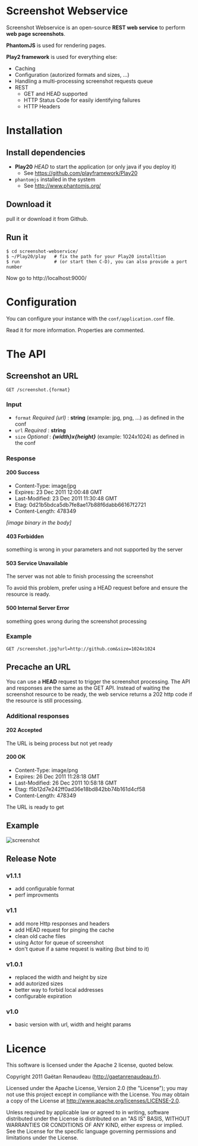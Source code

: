 Screenshot Webservice
=====================

Screenshot Webservice is an open-source **REST web service** to perform **web page screenshots**.

**PhantomJS** is used for rendering pages.

**Play2 framework** is used for everything else:

* Caching
* Configuration (autorized formats and sizes, ...)
* Handling a multi-processing screenshot requests queue
* REST
  * GET and HEAD supported
  * HTTP Status Code for easily identifying failures
  * HTTP Headers

Installation
============

Install dependencies
--------------------

* **Play20** *HEAD* to start the application (or only java if you deploy it)
  * See https://github.com/playframework/Play20
* `phantomjs` installed in the system
  * See http://www.phantomjs.org/

Download it
-----------
pull it or download it from Github.

Run it
------
```
$ cd screenshot-webservice/
$ ~/Play20/play   # fix the path for your Play20 installtion
$ run             # (or start then C-D), you can also provide a port number
```
Now go to http://localhost:9000/

Configuration
=============

You can configure your instance with the `conf/application.conf` file.

Read it for more information. Properties are commented.

The API
=======

Screenshot an URL
-----------------

`GET /screenshot.{format}`

### Input

* `format` *Required (url)* : **string** (example: jpg, png, ...) as defined in the conf
* `url` *Required* : **string**
* `size` *Optional* : ***{width}*x*{height}*** (example: 1024x1024) as defined in the conf

### Response

#### 200 Success

* Content-Type: image/jpg
* Expires: 23 Dec 2011 12:00:48 GMT
* Last-Modified: 23 Dec 2011 11:30:48 GMT
* Etag: 0d21b5bdca5db7fe8ae17b88f6dabb66167f2721
* Content-Length: 478349

*[image binary in the body]*

#### 403 Forbidden

something is wrong in your parameters and not supported by the server

#### 503 Service Unavailable

The server was not able to finish processing the screenshot

To avoid this problem, prefer using a HEAD request before and ensure the resource is ready.

#### 500 Internal Server Error

something goes wrong during the screenshot processing

### Example

`GET /screenshot.jpg?url=http://github.com&size=1024x1024`

Precache an URL
-----------------
You can use a **HEAD** request to trigger the screenshot processing.
The API and responses are the same as the GET API.
Instead of waiting the screenshot resource to be ready, the web service returns a 202 http code if the resource is still processing.

### Additional responses

#### 202 Accepted

The URL is being process but not yet ready

#### 200 OK

* Content-Type: image/png
* Expires: 26 Dec 2011 11:28:18 GMT
* Last-Modified: 26 Dec 2011 10:58:18 GMT
* Etag: f5b12d7e242ff0ad36e18bd842bb74b161d4cf58
* Content-Length: 478349

The URL is ready to get

Example
-------

![screenshot](http://i.imgur.com/rt3w6.png)


Release Note
------------

### v1.1.1
  * add configurable format
  * perf improvments

### v1.1
  * add more Http responses and headers
  * add HEAD request for pinging the cache
  * clean old cache files
  * using Actor for queue of screenshot
  * don't queue if a same request is waiting (but bind to it)

### v1.0.1
  * replaced the width and height by size
  * add autorized sizes
  * better way to forbid local addresses
  * configurable expiration

### v1.0
  * basic version with url, width and height params

Licence
=======

This software is licensed under the Apache 2 license, quoted below.

Copyright 2011 Gaëtan Renaudeau (http://gaetanrenaudeau.fr).

Licensed under the Apache License, Version 2.0 (the "License"); you may not use this project except in compliance with the License. You may obtain a copy of the License at http://www.apache.org/licenses/LICENSE-2.0.

Unless required by applicable law or agreed to in writing, software distributed under the License is distributed on an "AS IS" BASIS, WITHOUT WARRANTIES OR CONDITIONS OF ANY KIND, either express or implied. See the License for the specific language governing permissions and limitations under the License.
